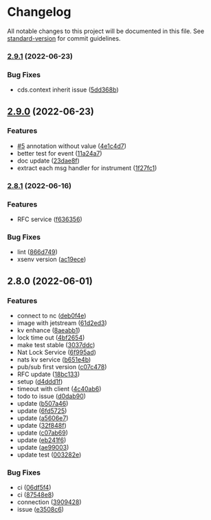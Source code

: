 # Changelog

All notable changes to this project will be documented in this file. See [standard-version](https://github.com/conventional-changelog/standard-version) for commit guidelines.

### [2.9.1](https://github.com/Soontao/cds-nats/compare/v2.9.0...v2.9.1) (2022-06-23)


### Bug Fixes

* cds.context inherit issue ([5dd368b](https://github.com/Soontao/cds-nats/commit/5dd368b53307e7511ef84852b0186b8092d043a3))

## [2.9.0](https://github.com/Soontao/cds-nats-messaging/compare/v2.8.1...v2.9.0) (2022-06-23)


### Features

* [#5](https://github.com/Soontao/cds-nats-messaging/issues/5) annotation without value ([4e1c4d7](https://github.com/Soontao/cds-nats-messaging/commit/4e1c4d7a5c4c05521b3e14123b85f3a32df7e6cc))
* better test for event ([11a24a7](https://github.com/Soontao/cds-nats-messaging/commit/11a24a7d4cdfb55510b732f5247b51157770039a))
* doc update ([23dae8f](https://github.com/Soontao/cds-nats-messaging/commit/23dae8f5540ece24a4c811f048e7174b3fb8d8b7))
* extract each msg handler for instrument ([1f27fc1](https://github.com/Soontao/cds-nats-messaging/commit/1f27fc1c2ce353984da8ca774f039d333ca3c2fd))

### [2.8.1](https://github.com/Soontao/cds-nats-messaging/compare/v2.8.0...v2.8.1) (2022-06-16)


### Features

* RFC service ([f636356](https://github.com/Soontao/cds-nats-messaging/commit/f636356bc87b9705d909a403b67db8d016b705d9))


### Bug Fixes

* lint ([866d749](https://github.com/Soontao/cds-nats-messaging/commit/866d749fcba15b0999a71774ebecd3281eb7e5ff))
* xsenv version ([ac19ece](https://github.com/Soontao/cds-nats-messaging/commit/ac19ece656c3b7ad4c90ce7f497f3fa854daf5ba))

## 2.8.0 (2022-06-01)


### Features

* connect to nc ([deb0f4e](https://github.com/Soontao/cds-nats-messaging/commit/deb0f4e5165543e72145625bdda9a8443e9f5e3a))
* image with jetstream ([61d2ed3](https://github.com/Soontao/cds-nats-messaging/commit/61d2ed315121e47d990cb0e7e83ee2296155ad88))
* kv enhance ([8aeabb1](https://github.com/Soontao/cds-nats-messaging/commit/8aeabb1699dd6de14e0651b8129f64d53260db94))
* lock time out ([4bf2654](https://github.com/Soontao/cds-nats-messaging/commit/4bf26540403a8b47b837c1e258faf192065fd18c))
* make test stable ([3037ddc](https://github.com/Soontao/cds-nats-messaging/commit/3037ddce330e24fd74029b3dc205045512b89c15))
* Nat Lock Service ([6f995ad](https://github.com/Soontao/cds-nats-messaging/commit/6f995adfda4e0d5ce4b02a3b5759926270ef1e55))
* nats kv service ([b651e4b](https://github.com/Soontao/cds-nats-messaging/commit/b651e4b0de5963add4ed2775c319751cd480ef70))
* pub/sub first version ([c07c478](https://github.com/Soontao/cds-nats-messaging/commit/c07c478cefe1201a31f901196c97206c457f90ff))
* RFC update ([18bc133](https://github.com/Soontao/cds-nats-messaging/commit/18bc133633914c9de97dec2789c148099a6db6b8))
* setup ([d4ddd1f](https://github.com/Soontao/cds-nats-messaging/commit/d4ddd1fa655e75aac220d90d08c7643710cd3ec8))
* timeout with client ([4c40ab6](https://github.com/Soontao/cds-nats-messaging/commit/4c40ab642a9d9269abaca0a5d2dd04ae2bd80399))
* todo to issue ([d0dab90](https://github.com/Soontao/cds-nats-messaging/commit/d0dab90f2da4d531de04ece38654aec2ca977b16))
* update ([b507a46](https://github.com/Soontao/cds-nats-messaging/commit/b507a46108190d584a931aad056da57c487ef814))
* update ([6fd5725](https://github.com/Soontao/cds-nats-messaging/commit/6fd5725de2bce408b539e41da0f89e1bf5f7d5c4))
* update ([a5606e7](https://github.com/Soontao/cds-nats-messaging/commit/a5606e70377762763b56e2184c1747460d872d16))
* update ([32f848f](https://github.com/Soontao/cds-nats-messaging/commit/32f848f8002160d8213295a1fb5e9eef853db55d))
* update ([c07ab69](https://github.com/Soontao/cds-nats-messaging/commit/c07ab69ec57d22167a2e53ff52a3c5bb50ef3513))
* update ([eb241f6](https://github.com/Soontao/cds-nats-messaging/commit/eb241f6c229c976676015d7801aff7aeb8ca2268))
* update ([ae99003](https://github.com/Soontao/cds-nats-messaging/commit/ae9900375499f162e0b5ea081fdd3a20cc9a7721))
* update test ([003282e](https://github.com/Soontao/cds-nats-messaging/commit/003282e53f7700a8869d1466be7fa43e965cee9e))


### Bug Fixes

* ci ([06df5f4](https://github.com/Soontao/cds-nats-messaging/commit/06df5f48c4f4b7cd31fe7288a2aa1f0814391dce))
* ci ([87548e8](https://github.com/Soontao/cds-nats-messaging/commit/87548e8063bb3a5675274eb24f9affe923ada9bf))
* connection ([3909428](https://github.com/Soontao/cds-nats-messaging/commit/3909428bd8803113a731e1189acc94410bed5723))
* issue ([e3508c6](https://github.com/Soontao/cds-nats-messaging/commit/e3508c6c22a524fd0f0adcf7af494354b0170361))
